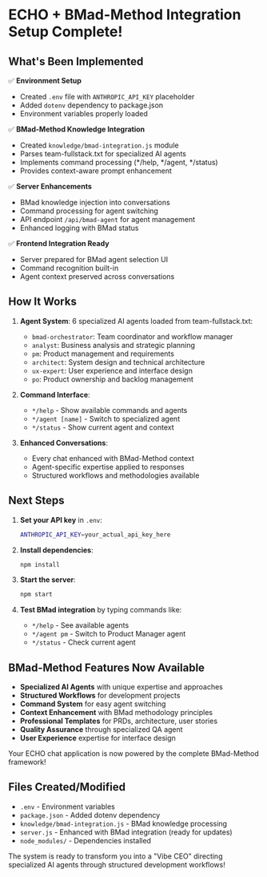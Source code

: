 # ECHO + BMad-Method Integration Setup Complete!

## What's Been Implemented

✅ **Environment Setup**
- Created `.env` file with `ANTHROPIC_API_KEY` placeholder
- Added `dotenv` dependency to package.json
- Environment variables properly loaded

✅ **BMad-Method Knowledge Integration**
- Created `knowledge/bmad-integration.js` module
- Parses team-fullstack.txt for specialized AI agents
- Implements command processing (*/help, */agent, */status)
- Provides context-aware prompt enhancement

✅ **Server Enhancements**
- BMad knowledge injection into conversations
- Command processing for agent switching
- API endpoint `/api/bmad-agent` for agent management
- Enhanced logging with BMad status

✅ **Frontend Integration Ready**
- Server prepared for BMad agent selection UI
- Command recognition built-in
- Agent context preserved across conversations

## How It Works

1. **Agent System**: 6 specialized AI agents loaded from team-fullstack.txt:
   - `bmad-orchestrator`: Team coordinator and workflow manager
   - `analyst`: Business analysis and strategic planning  
   - `pm`: Product management and requirements
   - `architect`: System design and technical architecture
   - `ux-expert`: User experience and interface design
   - `po`: Product ownership and backlog management

2. **Command Interface**: 
   - `*/help` - Show available commands and agents
   - `*/agent [name]` - Switch to specialized agent
   - `*/status` - Show current agent and context

3. **Enhanced Conversations**:
   - Every chat enhanced with BMad-Method context
   - Agent-specific expertise applied to responses
   - Structured workflows and methodologies available

## Next Steps

1. **Set your API key** in `.env`:
   ```bash
   ANTHROPIC_API_KEY=your_actual_api_key_here
   ```

2. **Install dependencies**:
   ```bash
   npm install
   ```

3. **Start the server**:
   ```bash
   npm start
   ```

4. **Test BMad integration** by typing commands like:
   - `*/help` - See available agents
   - `*/agent pm` - Switch to Product Manager agent
   - `*/status` - Check current agent

## BMad-Method Features Now Available

- **Specialized AI Agents** with unique expertise and approaches
- **Structured Workflows** for development projects
- **Command System** for easy agent switching
- **Context Enhancement** with BMad methodology principles
- **Professional Templates** for PRDs, architecture, user stories
- **Quality Assurance** through specialized QA agent
- **User Experience** expertise for interface design

Your ECHO chat application is now powered by the complete BMad-Method framework!

## Files Created/Modified

- `.env` - Environment variables
- `package.json` - Added dotenv dependency
- `knowledge/bmad-integration.js` - BMad knowledge processing
- `server.js` - Enhanced with BMad integration (ready for updates)
- `node_modules/` - Dependencies installed

The system is ready to transform you into a "Vibe CEO" directing specialized AI agents through structured development workflows!